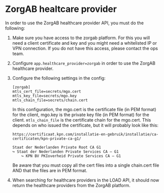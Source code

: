# ZorgAB healtcare provider

In order to use the ZorgAB healthcare provider API, you must do the following:

1. Make sure you have access to the zorgab platform. For this you will need a client certificate and key and you might
   need a whitelisted IP or VPN connection. If you do not have this access, please contact the ops team.
2. Configure  `app.healthcare_provider=zorgab` in order to use the ZorgAB healthcare provider.
3. Configure the following settings in the config:

    ```
    [zorgab]
    mtls_cert_file=secrets/mgo.cert
    mtls_key_file=secrets/mgo.key
    mtls_chain_file=secrets/chain.cert
    ```

    In this configuration, the mgo.cert is the certificate file (in PEM format) for the client, mgo.key is the private key file (in PEM format) for the client. `mtls_chain_file` is the
    certificate chain for the mgo.cert. This depends on who issued the certificate, but it will probably look like this:


    ```
    https://certificaat.kpn.com/installatie-en-gebruik/installatie/ca-certificaten/kpn-private-ca-g1/

    Staat der Nederlanden Private Root CA G1
    ↪ Staat der Nederlanden Private Services CA – G1
        ↪ KPN BV PKIoverheid Private Services CA – G1
   ```

    Be aware that you must copy all the cert files into a single chain.cert file AND that the files are in PEM format.

4. When searching for healthcare providers in the LOAD API, it should now return the healthcare providers from the ZorgAB platform.

